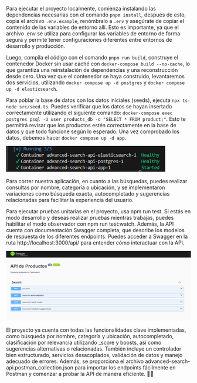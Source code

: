 Para ejecutar el proyecto localmente, comienza instalando las dependencias necesarias con el comando `pnpm install`, después de esto, copia el archivo `.env.example`, renómbralo a `.env` y asegúrate de copiar el contenido de las variables de entorno allí. Esto es importante, ya que el archivo .env se utiliza para configurar las variables de entorno de forma segura y permite tener configuraciones diferentes entre entornos de desarrollo y producción.

Luego, compila el código con el comando `pnpm run build`, construye el contenedor Docker sin usar caché con `docker-compose build --no-cache`, lo que garantiza una reinstalación de dependencias y una reconstrucción desde cero. Una vez que el contenedor se haya construido, levantaremos dos servicios, utilizando `docker compose up -d postgres` y `docker compose up -d elasticsearch`.

Para poblar la base de datos con los datos iniciales (seeds), ejecuta `npx ts-node src/seed.ts`. Puedes verificar que los datos se hayan insertado correctamente utilizando el siguiente comando: `docker-compose exec postgres psql -U user products_db -c "SELECT * FROM product;"`. Esto te permitirá revisar que los productos estén correctamente en la base de datos y que todo funcione según lo esperado. Una vez comprobado los datos, debemos hacer `docker compose up -d app`. 

![alt text](image-1.png)

Para correr nuestra aplicación, en cuanto a las búsquedas, puedes realizar consultas por nombre, categoría o ubicación, y se implementaron variaciones como búsqueda exacta, autocompletado y sugerencias relacionadas para facilitar la experiencia del usuario.

Para ejecutar pruebas unitarias en el proyecto, usa npm run test. Si estás en modo desarrollo y deseas realizar pruebas mientras trabajas, puedes habilitar el modo observador con npm run test:watch. Además, la API cuenta con documentación Swagger completa, que describe los modelos de respuesta de los diferentes endpoints. Puedes acceder a Swagger en la ruta http://localhost:3000/api/ para entender cómo interactuar con la API. 

![alt text](image.png)

El proyecto ya cuenta con todas las funcionalidades clave implementadas, como búsqueda por nombre, categoría y ubicación, autocompletado, clasificación por relevancia utilizando _score y boosts, así como sugerencias alternativas o relacionadas. También incluye un controlador bien estructurado, servicios desacoplados, validación de datos y manejo adecuado de errores. Además, se proporciona el archivo advanced-search-api.postman_collection.json para importar los endpoints fácilmente en Postman y comenzar a probar la API de manera eficiente. 🚀📑